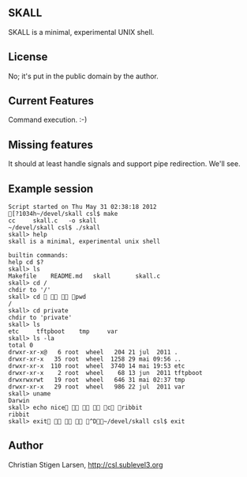 SKALL
-----
SKALL is a minimal, experimental UNIX shell.

License
-------
No; it's put in the public domain by the author.

Current Features
----------------
Command execution. :-)

Missing features
----------------
It should at least handle signals and support pipe redirection.  We'll see.

Example session
---------------
    Script started on Thu May 31 02:38:18 2012
    [?1034h~/devel/skall csl$ make
    cc     skall.c   -o skall
    ~/devel/skall csl$ ./skall 
    skall> help
    skall is a minimal, experimental unix shell
    
    builtin commands:
    help cd $? 
    skall> ls
    Makefile	README.md	skall		skall.c
    skall> cd /
    chdir to '/'
    skall> cd    pwd
    /
    skall> cd private
    chdir to 'private'
    skall> ls
    etc		tftpboot	tmp		var
    skall> ls -la
    total 0
    drwxr-xr-x@   6 root  wheel   204 21 jul  2011 .
    drwxr-xr-x   35 root  wheel  1258 29 mai 09:56 ..
    drwxr-xr-x  110 root  wheel  3740 14 mai 19:53 etc
    drwxr-xr-x    2 root  wheel    68 13 jun  2011 tftpboot
    drwxrwxrwt   19 root  wheel   646 31 mai 02:37 tmp
    drwxr-xr-x   29 root  wheel   986 22 jul  2011 var
    skall> uname
    Darwin
    skall> echo nice    c ribbit
    ribbit
    skall> exit    ^D~/devel/skall csl$ exit

Author
------
Christian Stigen Larsen, http://csl.sublevel3.org
